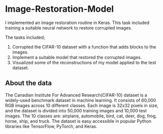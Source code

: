 # Image-Restoration-Model
I implemented an image restoration routine in Keras. This task included training a suitable neural network to restore corrupted images.

The tasks included;
1. Corrupted the CIFAR-10 dataset with a function that adds blocks to the images.
2. Implement a suitable model that restored the corrupted images.
3. Visualized some of the reconstructions of my model applied to the test dataset.

## About the data

The Canadian Institute For Advanced Research(CIFAR-10) dataset is a widely-used benchmark dataset in machine learning. It consists of 60,000 RGB images across 10 different classes. Each image is 32x32 pixels in size, and the dataset is divided into 50,000 training images and 10,000 test images. The 10 classes are: airplane, automobile, bird, cat, deer, dog, frog, horse, ship, and truck. The dataset is easy accessible in popular Python libraries like TensorFlow, PyTorch, and Keras.
